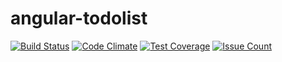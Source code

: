# angular-todolist

[![Build Status](https://travis-ci.org/eoris/angular-todolist.svg?branch=master)](https://travis-ci.org/eoris/angular-todolist)
[![Code Climate](https://codeclimate.com/github/eoris/angular-todolist/badges/gpa.svg)](https://codeclimate.com/github/eoris/angular-todolist)
[![Test Coverage](https://codeclimate.com/github/eoris/angular-todolist/badges/coverage.svg)](https://codeclimate.com/github/eoris/angular-todolist/coverage)
[![Issue Count](https://codeclimate.com/github/eoris/angular-todolist/badges/issue_count.svg)](https://codeclimate.com/github/eoris/angular-todolist)
